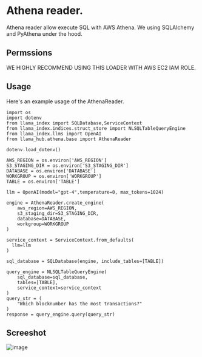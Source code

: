 # Athena reader. 
Athena reader allow execute SQL with AWS Athena. We using SQLAlchemy and PyAthena under the hood.

## Permssions
WE HIGHLY RECOMMEND USING THIS LOADER WITH AWS EC2 IAM ROLE.

## Usage
Here's an example usage of the AthenaReader.

```
import os 
import dotenv
from llama_index import SQLDatabase,ServiceContext
from llama_index.indices.struct_store import NLSQLTableQueryEngine
from llama_index.llms import OpenAI
from llama_hub.athena.base import AthenaReader

dotenv.load_dotenv()

AWS_REGION = os.environ['AWS_REGION']
S3_STAGING_DIR = os.environ['S3_STAGING_DIR']
DATABASE = os.environ['DATABASE']
WORKGROUP = os.environ['WORKGROUP']
TABLE = os.environ['TABLE']

llm = OpenAI(model="gpt-4",temperature=0, max_tokens=1024)

engine = AthenaReader.create_engine(
    aws_region=AWS_REGION,
    s3_staging_dir=S3_STAGING_DIR,
    database=DATABASE,
    workgroup=WORKGROUP
)

service_context = ServiceContext.from_defaults(
  llm=llm
)

sql_database = SQLDatabase(engine, include_tables=[TABLE])

query_engine = NLSQLTableQueryEngine(
    sql_database=sql_database,
    tables=[TABLE],
    service_context=service_context
)
query_str = (
    "Which blocknumber has the most transactions?"
)
response = query_engine.query(query_str)
```

## Screeshot
![image](https://vultureprime-research-center.s3.ap-southeast-1.amazonaws.com/Screenshot+2566-10-07+at+17.58.45.png)